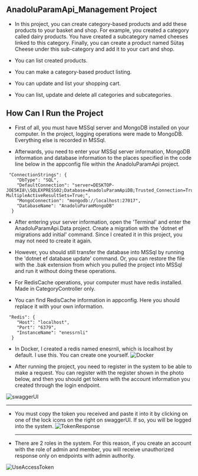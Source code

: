 ## AnadoluParamApi_Management Project
* In this project, you can create category-based products and add these products to your basket and shop. For example, you created a category called dairy products. You have created a subcategory named cheeses linked to this category. Finally, you can create a product named Sütaş Cheese under this sub-category and add it to your cart and shop.

* You can list created products.
* You can make a category-based product listing.
* You can update and list your shopping cart.
* You can list, update and delete all categories and subcategories.

## How Can I Run the Project

* First of all, you must have MSSql server and MongoDB installed on your computer. In the project, logging operations were made to MongoDB. Everything else is recorded in MSSql.

* Afterwards, you need to enter your MSSql server information, MongoDB information and database information to the places specified in the code line below in the appconfig file within the AnadoluParamApi project.
```
 "ConnectionStrings": {
    "DbType": "SQL",
    "DefaultConnection": "server=DESKTOP-JOE5KI8\\SQLEXPRESS02;Database=AnadoluParamApiDB;Trusted_Connection=True; MultipleActiveResultSets=True;",
    "MongoConnection": "mongodb://localhost:27017",
    "DatabaseName": "AnadoluParamMongoDB"
  }
```
* After entering your server information, open the 'Terminal' and enter the AnadoluParamApi.Data project. Create a migration with the 'dotnet ef migrations add initial' command. Since I created it in this project, you may not need to create it again.

* However, you should still transfer the database into MSSql by running the 'dotnet ef database update' command. Or, you can restore the file with the .bak extension from which you pulled the project into MSSql and run it without doing these operations.

* For RedisCache operations, your computer must have redis installed. Made in CategoryController only.
* You can find RedisCache information in appconfig. Here you should replace it with your own information.
```
 "Redis": {
    "Host": "localhost",
    "Port": "6379",
    "InstanceName": "enessrnli"
  }
```
* In Docker, I created a redis named enesrnli, which is localhost by default. I use this. You can create one yourself.
![Docker](https://user-images.githubusercontent.com/101792073/222928867-02130091-5762-4153-9aea-8fc970763779.png)

* After running the project, you need to register in the system to be able to make a request. You can register with the register shown in the photo below, and then you should get tokens with the account information you created through the login endpoint.

![swaggerUI](https://user-images.githubusercontent.com/101792073/222928394-dbf53676-0eac-4a4e-b996-8fc8dee23ec9.png)<hr/>

* You must copy the token you received and paste it into it by clicking on one of the lock icons on the right on swaggerUI. If so, you will be logged into the system.
![TokenResponse](https://user-images.githubusercontent.com/101792073/222928584-3cf90fcb-02ab-4913-82cd-ff9234e22060.png)<hr/>

* There are 2 roles in the system. For this reason, if you create an account with the role of admin and member, you will receive unauthorized response only on endpoints with admin authority.

![UseAccessToken](https://user-images.githubusercontent.com/101792073/222928611-2b8e8724-8aa3-490e-b92f-669ac614bd23.png)




